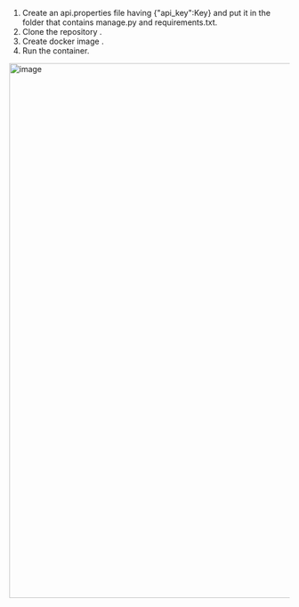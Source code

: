 1. Create an api.properties file having {"api_key":Key} and put it in the folder that contains manage.py and requirements.txt.
2. Clone the repository .
3. Create docker image .
4. Run the container.

<img width="960" alt="image" src="https://user-images.githubusercontent.com/59466080/202862374-92ad8d4f-3eea-4d4b-99f2-24ac27e39905.png">

